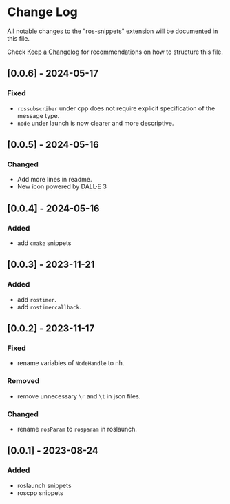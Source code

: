 # Change Log

All notable changes to the "ros-snippets" extension will be documented in this file.

Check [Keep a Changelog](http://keepachangelog.com/) for recommendations on how to structure this file.

## [0.0.6] - 2024-05-17

### Fixed

- `rossubscriber` under cpp does not require explicit specification of the message type.
- `node` under launch is now clearer and more descriptive.

## [0.0.5] - 2024-05-16

### Changed

- Add more lines in readme.
- New icon powered by DALL·E 3

## [0.0.4] - 2024-05-16

### Added

- add `cmake` snippets

## [0.0.3] - 2023-11-21

### Added

- add `rostimer`.
- add `rostimercallback`.

## [0.0.2] - 2023-11-17

### Fixed

- rename variables of `NodeHandle` to nh.

### Removed

- remove unnecessary `\r` and `\t` in json files.

### Changed

- rename `rosParam` to `rosparam` in roslaunch.

## [0.0.1] - 2023-08-24

### Added

- roslaunch snippets
- roscpp snippets
